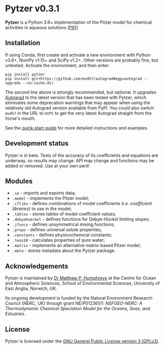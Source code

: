 <!--<script src='https://cdnjs.cloudflare.com/ajax/libs/mathjax/2.7.5/MathJax.js?config=TeX-MML-AM_CHTML' async></script>-->

# Pytzer v0.3.1

**Pytzer** is a Python 3.6+ implementation of the Pitzer model for chemical activities in aqueous solutions [[P91](references/#P91)].


## Installation

If using Conda, first create and activate a new environment with Python v3.6+, NumPy v1.15+ and SciPy v1.2+. Other versions are probably fine, but untested. Activate the environment, and then enter:

```shell
pip install pytzer
pip install git+https://github.com/mvdh7/autograd#egg=autograd --upgrade --no-cache-dir
```

The second line above is strongly recommended, but optional. It upgrades [Autograd](https://github.com/HIPS/autograd) to the latest version that has been tested with Pytzer, which eliminates some deprecation warnings that may appear when using the relatively old Autograd version available from PyPI. You could also switch `mvdh7` in the URL to `HIPS` to get the very latest Autograd straight from the horse's mouth.

See the [quick-start guide](quick-start) for more detailed instructions and examples.


## Development status

Pytzer is in beta. Tests of the accuracy of its coefficients and equations are underway, so results may change. API may change and functions may be added or removed. Use at your own peril!


## Modules

  * `.io` - imports and exports data;
  * `.model` - implements the Pitzer model;
  * `.cflibs` - defines combinations of model coefficients (i.e. *coefficient libraries*) to use in the model;
  * `.tables` - stores tables of model coefficient values;
  * `.debyehueckel` - defines functions for Debye-Hückel limiting slopes;
  * `.jfuncs` - defines unsymmetrical mixing functions;
  * `.props` - defines universal solute properties;
  * `.constants` - defines physicochemical constants;
  * `.teos10` - calculates properties of pure water;
  * `.matrix` - implements an alternative matrix-based Pitzer model;
  * `.meta` - stores metadata about the Pytzer package.

## Acknowledgements

Pytzer is maintained by [Dr Matthew P. Humphreys](https://mvdh.xyz) at the Centre for Ocean and Atmospheric Sciences, School of Environmental Sciences, University of East Anglia, Norwich, UK.

Its ongoing development is funded by the Natural Environment Research Council (NERC, UK) through grant NE/P012361/1: *NSFGEO-NERC: A Thermodynamic Chemical Speciation Model for the Oceans, Seas, and Estuaries*.

## License

Pytzer is licensed under the [GNU General Public License version 3 (GPLv3)](https://www.gnu.org/licenses/gpl-3.0.en.html).
